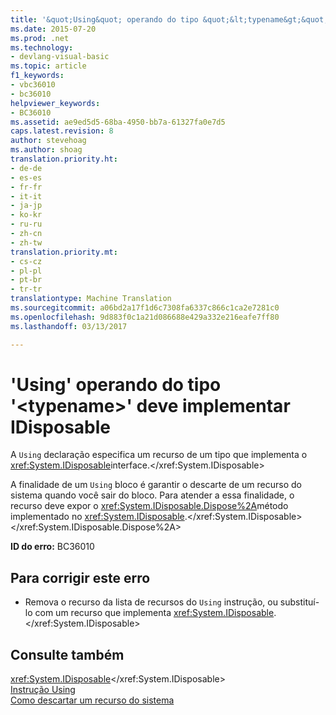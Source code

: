 ```yaml
---
title: '&quot;Using&quot; operando do tipo &quot;&lt;typename&gt;&quot; deve implementar IDisposable | Documentos do Microsoft'
ms.date: 2015-07-20
ms.prod: .net
ms.technology:
- devlang-visual-basic
ms.topic: article
f1_keywords:
- vbc36010
- bc36010
helpviewer_keywords:
- BC36010
ms.assetid: ae9ed5d5-68ba-4950-bb7a-61327fa0e7d5
caps.latest.revision: 8
author: stevehoag
ms.author: shoag
translation.priority.ht:
- de-de
- es-es
- fr-fr
- it-it
- ja-jp
- ko-kr
- ru-ru
- zh-cn
- zh-tw
translation.priority.mt:
- cs-cz
- pl-pl
- pt-br
- tr-tr
translationtype: Machine Translation
ms.sourcegitcommit: a06bd2a17f1d6c7308fa6337c866c1ca2e7281c0
ms.openlocfilehash: 9d883f0c1a21d086688e429a332e216eafe7ff80
ms.lasthandoff: 03/13/2017

---
```

# <a name="39using39-operand-of-type-39lttypenamegt39-must-implement-systemidisposable"></a>'Using' operando do tipo '&lt;typename&gt;' deve implementar IDisposable
A `Using` declaração especifica um recurso de um tipo que implementa o <xref:System.IDisposable>interface.</xref:System.IDisposable>  
  
 A finalidade de um `Using` bloco é garantir o descarte de um recurso do sistema quando você sair do bloco. Para atender a essa finalidade, o recurso deve expor o <xref:System.IDisposable.Dispose%2A>método implementado no <xref:System.IDisposable>.</xref:System.IDisposable> </xref:System.IDisposable.Dispose%2A>  
  
 **ID do erro:** BC36010  
  
## <a name="to-correct-this-error"></a>Para corrigir este erro  
  
-   Remova o recurso da lista de recursos do `Using` instrução, ou substituí-lo com um recurso que implementa <xref:System.IDisposable>.</xref:System.IDisposable>  
  
## <a name="see-also"></a>Consulte também  
 <xref:System.IDisposable></xref:System.IDisposable>   
 [Instrução Using](../../visual-basic/language-reference/statements/using-statement.md)   
 [Como descartar um recurso do sistema](../../visual-basic/programming-guide/language-features/control-flow/how-to-dispose-of-a-system-resource.md)

